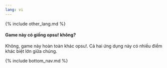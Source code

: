 ```yaml
---
lang: vi
---
```


{% include other_lang.md %}

#### Game này có giống opsu! không?

Không, game này hoàn toàn khác opsu!. Cả hai ứng dụng này có nhiều điểm khác biệt lớn giữa chúng.

<!-- Don't touch this part thank you -->
{% include bottom_nav.md %}
